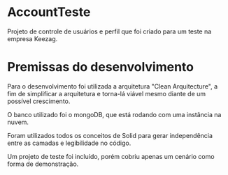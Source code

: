# AccountTeste   

Projeto de controle de usuários e perfil que foi criado para um teste na empresa Keezag. 

  
# Premissas do desenvolvimento   

Para o desenvolvimento foi utilizada a arquitetura "Clean Arquitecture", a fim de simplificar a arquitetura e torna-lá viável mesmo diante de um possível crescimento.  

O banco utilizado foi o mongoDB, que está rodando com uma instância na nuvem.   

Foram utilizados todos os conceitos de Solid para gerar independência entre as camadas e legibilidade no código.   

Um projeto de teste foi incluído, porém cobriu apenas um cenário como forma de demonstração. 
